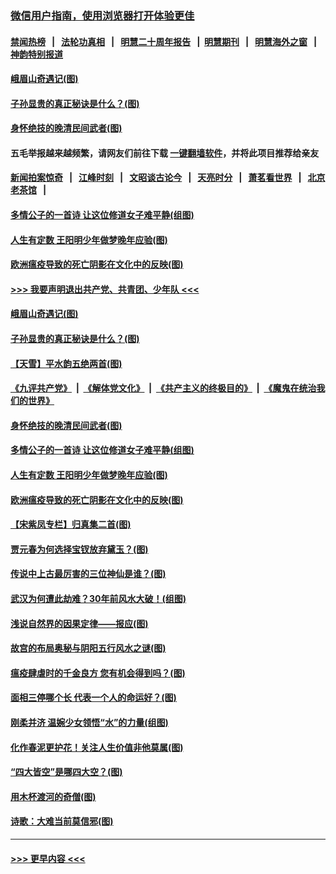 ### [微信用户指南，使用浏览器打开体验更佳](https://github.com/gfw-breaker/banned-news1/blob/master/indexes/wechat-guide.md?t=0)
#### [禁闻热榜](热点新闻.md?t=0)  &nbsp;&nbsp;|&nbsp;&nbsp; [法轮功真相](https://github.com/gfw-breaker/truth/blob/master/README.md?t=0) &nbsp;&nbsp;|&nbsp;&nbsp; [明慧二十周年报告](https://github.com/gfw-breaker/mh-reports/blob/master/README.md?t=0) &nbsp;&nbsp;|&nbsp;&nbsp;[明慧期刊](https://github.com/gfw-breaker/mh-qikan) &nbsp;&nbsp;|&nbsp;&nbsp; [明慧海外之窗](https://github.com/gfw-breaker/mh-news/blob/master/README.md?t=0) &nbsp;&nbsp;|&nbsp;&nbsp; [神韵特别报道](https://github.com/gfw-breaker/mh-news/blob/master/shenyun.md?t=0)
#### [峨眉山奇遇记(图)](../pages/p7/921442.md?t=02050233) 
#### [子孙显贵的真正秘诀是什么？(图)](../pages/p7/921334.md?t=02050233) 
#### [身怀绝技的晚清民间武者(图)](../pages/p7/921488.md?t=02050233) 
#### 五毛举报越来越频繁，请网友们前往下载 [一键翻墙软件](https://github.com/gfw-breaker/ssr-accounts)，并将此项目推荐给亲友
#### [新闻拍案惊奇](https://github.com/gfw-breaker/banned-news1/blob/master/pages/link4.md) &nbsp;&nbsp;|&nbsp;&nbsp; [江峰时刻](https://github.com/gfw-breaker/banned-news1/blob/master/pages/link4.md) &nbsp;&nbsp;|&nbsp;&nbsp; [文昭谈古论今](https://github.com/gfw-breaker/banned-news1/blob/master/pages/link4.md) &nbsp;&nbsp;|&nbsp;&nbsp; [天亮时分](https://github.com/gfw-breaker/banned-news1/blob/master/pages/link4.md) &nbsp;&nbsp;|&nbsp;&nbsp; [萧茗看世界](https://github.com/gfw-breaker/banned-news1/blob/master/pages/link4.md) &nbsp;&nbsp;|&nbsp;&nbsp; [北京老茶馆](https://github.com/gfw-breaker/banned-news1/blob/master/pages/link4.md) &nbsp;&nbsp;|&nbsp;&nbsp; 
#### [多情公子的一首诗 让这位修道女子难平静(组图)](../pages/p7/886851.md?t=02050233) 
#### [人生有定数 王阳明少年做梦晚年应验(图)](../pages/p7/921608.md?t=02050233) 
#### [欧洲瘟疫导致的死亡阴影在文化中的反映(图)](../pages/p7/921313.md?t=02050233) 
#### [>>> 我要声明退出共产党、共青团、少年队 <<<](https://github.com/begood0513/goodnews/blob/master/quit/letter.md) 
#### [峨眉山奇遇记(图)](../pages/p7/921442.md?t=02050233) 
#### [子孙显贵的真正秘诀是什么？(图)](../pages/p7/921334.md?t=02050233) 
#### [【天雪】平水韵五绝两首(图)](../pages/p7/921604.md?t=02050233) 
#### [《九评共产党》](https://github.com/begood0513/9ping.md/blob/master/README.md) &nbsp;|&nbsp; [《解体党文化》](../../../../jtdwh.md/blob/master/README.md)  &nbsp;|&nbsp; [《共产主义的终极目的》](../../../../gczydzjmd.md/blob/master/README.md) &nbsp;|&nbsp; [《魔鬼在统治我们的世界》](../../../../mgztzwmdsj.md/blob/master/README.md) 
#### [身怀绝技的晚清民间武者(图)](../pages/p7/921488.md?t=02050233) 
#### [多情公子的一首诗 让这位修道女子难平静(组图)](../pages/p7/886851.md?t=02050233) 
#### [人生有定数 王阳明少年做梦晚年应验(图)](../pages/p7/921608.md?t=02050233) 
#### [欧洲瘟疫导致的死亡阴影在文化中的反映(图)](../pages/p7/921313.md?t=02050233) 
#### [【宋紫凤专栏】归真集二首(图)](../pages/p7/921582.md?t=02050233) 
#### [贾元春为何选择宝钗放弃黛玉？(图)](../pages/p7/921330.md?t=02050233) 
#### [传说中上古最厉害的三位神仙是谁？(图)](../pages/p7/921337.md?t=02050233) 
#### [武汉为何遭此劫难？30年前风水大破！(组图)](../pages/p7/921355.md?t=02050233) 
#### [浅说自然界的因果定律——报应(图)](../pages/p7/921325.md?t=02050233) 
#### [故宫的布局奥秘与阴阳五行风水之谜(图)](../pages/p7/921340.md?t=02050233) 
#### [瘟疫肆虐时的千金良方 您有机会得到吗？(图)](../pages/p7/921293.md?t=02050233) 
#### [面相三停哪个长 代表一个人的命运好？(图)](../pages/p7/892043.md?t=02050233) 
#### [刚柔并济 温婉少女领悟“水”的力量(组图)](../pages/p7/921088.md?t=02050233) 
#### [化作春泥更护花！关注人生价值非他莫属(图)](../pages/p7/893296.md?t=02050233) 
#### [“四大皆空”是哪四大空？(图)](../pages/p7/920924.md?t=02050233) 
#### [用木杯渡河的奇僧(图)](../pages/p7/920976.md?t=02050233) 
#### [诗歌：大难当前莫信邪(图)](../pages/p7/920917.md?t=02050233) 

----
#### [ >>> 更早内容 <<< ](../indexes/p7-earlier.md)
